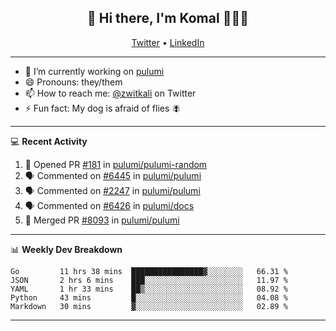 <h2 align="center"> 👋 Hi there, I'm Komal 🧑🏾‍💻 </h2>
<p align="center">
    <a href="https://twitter.com/zwitkali">Twitter</a> •
    <a href="https://www.linkedin.com/in/komal-ali/">LinkedIn</a>
</p>

--------

- 🔭 I’m currently working on [pulumi](https://github.com/pulumi/pulumi)
- 😄 Pronouns: they/them
- 📫 How to reach me: [@zwitkali](https://twitter.com/zwitkali) on Twitter
- ⚡ Fun fact: My dog is afraid of flies 🪰

--------
💻 **Recent Activity**

<!--START_SECTION:activity-->
1. 💪 Opened PR [#181](https://github.com/pulumi/pulumi-random/pull/181) in [pulumi/pulumi-random](https://github.com/pulumi/pulumi-random)
2. 🗣 Commented on [#6445](https://github.com/pulumi/pulumi/issues/6445) in [pulumi/pulumi](https://github.com/pulumi/pulumi)
3. 🗣 Commented on [#2247](https://github.com/pulumi/pulumi/issues/2247) in [pulumi/pulumi](https://github.com/pulumi/pulumi)
4. 🗣 Commented on [#6426](https://github.com/pulumi/docs/issues/6426) in [pulumi/docs](https://github.com/pulumi/docs)
5. 🎉 Merged PR [#8093](https://github.com/pulumi/pulumi/pull/8093) in [pulumi/pulumi](https://github.com/pulumi/pulumi)
<!--END_SECTION:activity-->

--------

📊 **Weekly Dev Breakdown**
<!--START_SECTION:waka-->
```text
Go         11 hrs 38 mins  ████████████████▓░░░░░░░░   66.31 % 
JSON       2 hrs 6 mins    ███░░░░░░░░░░░░░░░░░░░░░░   11.97 % 
YAML       1 hr 33 mins    ██▒░░░░░░░░░░░░░░░░░░░░░░   08.92 % 
Python     43 mins         █░░░░░░░░░░░░░░░░░░░░░░░░   04.08 % 
Markdown   30 mins         ▓░░░░░░░░░░░░░░░░░░░░░░░░   02.89 % 
```
<!--END_SECTION:waka-->

--------